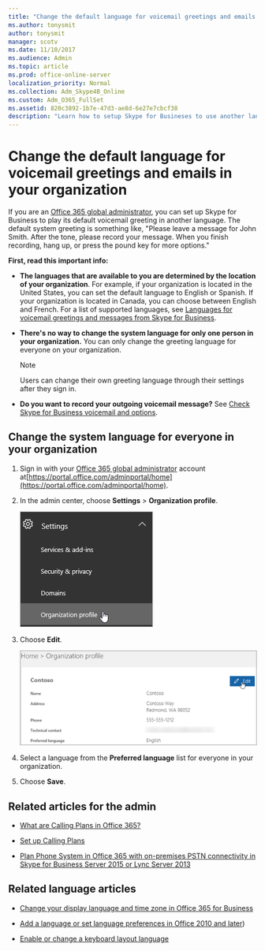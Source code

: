 ```yaml
---
title: "Change the default language for voicemail greetings and emails in your organization"
ms.author: tonysmit
author: tonysmit
manager: scotv
ms.date: 11/10/2017
ms.audience: Admin
ms.topic: article
ms.prod: office-online-server
localization_priority: Normal
ms.collection: Adm_Skype4B_Online
ms.custom: Adm_O365_FullSet
ms.assetid: 820c3892-1b7e-47d3-ae8d-6e27e7cbcf38
description: "Learn how to setup Skype for Busineses to use another language for your organization's default voicemail greeting. "
---
```


# Change the default language for voicemail greetings and emails in your organization

If you are an [Office 365 global administrator](https://support.office.com/en-us/article/da585eea-f576-4f55-a1e0-87090b6aaa9d), you can set up Skype for Business to play its default voicemail greeting in another language. The default system greeting is something like, "Please leave a message for John Smith. After the tone, please record your message. When you finish recording, hang up, or press the pound key for more options." 
  
 **First, read this important info:**
  
- **The languages that are available to you are determined by the location of your organization**. For example, if your organization is located in the United States, you can set the default language to English or Spanish. If your organization is located in Canada, you can choose between English and French. For a list of supported languages, see [Languages for voicemail greetings and messages from Skype for Business](languages-for-voicemail-greetings-and-messages-from-skype-for-business.md).
    
- **There's no way to change the system language for only one person in your organization.** You can only change the greeting language for everyone on your organization.
    
    > [!NOTE]
    > Users can change their own greeting language through their settings after they sign in. 
  
- **Do you want to record your outgoing voicemail message?** See [Check Skype for Business voicemail and options](https://support.office.com/en-us/article/2deea7f8-831f-4e85-a0d4-b34da55945a8).
    
## Change the system language for everyone in your organization

1. Sign in with your [Office 365 global administrator](https://support.office.com/en-us/article/da585eea-f576-4f55-a1e0-87090b6aaa9d) account at[https://portal.office.com/adminportal/home](https://portal.office.com/adminportal/home). 
    
2. In the admin center, choose **Settings** > **Organization profile**. 
    
     ![Choose Settings and then choose Organization profile.](../../images/9d9de520-bb84-409f-9417-96bd8ec86c48.png)
  
3. Choose **Edit**.
    
    ![Choose Edit.](../../images/e4a0b09d-2b68-4bc8-a0d3-230939843ee2.png)
  
4. Select a language from the **Preferred language** list for everyone in your organization.
    
5. Choose **Save**.
    
## Related articles for the admin

- [What are Calling Plans in Office 365?](../../what-are-calling-plans-in-office-365/what-are-calling-plans-in-office-365.md)
    
- [Set up Calling Plans](../../what-are-calling-plans-in-office-365/set-up-calling-plans.md)
    
- [Plan Phone System in Office 365 with on-premises PSTN connectivity in Skype for Business Server 2015 or Lync Server 2013](https://go.microsoft.com/fwlink/?LinkId=717947)
    
## Related language articles
<a name="RelLinks"> </a>

- [Change your display language and time zone in Office 365 for Business](https://support.office.com/en-us/article/Change-your-display-language-and-time-zone-in-Office-365-for-Business-6f238bff-5252-441e-b32b-655d5d85d15b)
    
- [Add a language or set language preferences in Office 2010 and later](https://support.office.com/en-us/article/Add-a-language-or-set-language-preferences-in-Office-663d9d94-ca99-4a0d-973e-7c4a6b8a827d))
    
- [Enable or change a keyboard layout language](https://support.office.com/en-us/article/Enable-or-change-a-keyboard-layout-language-1c2242c0-fe15-4bc3-99bc-535de6f4f258)
    

